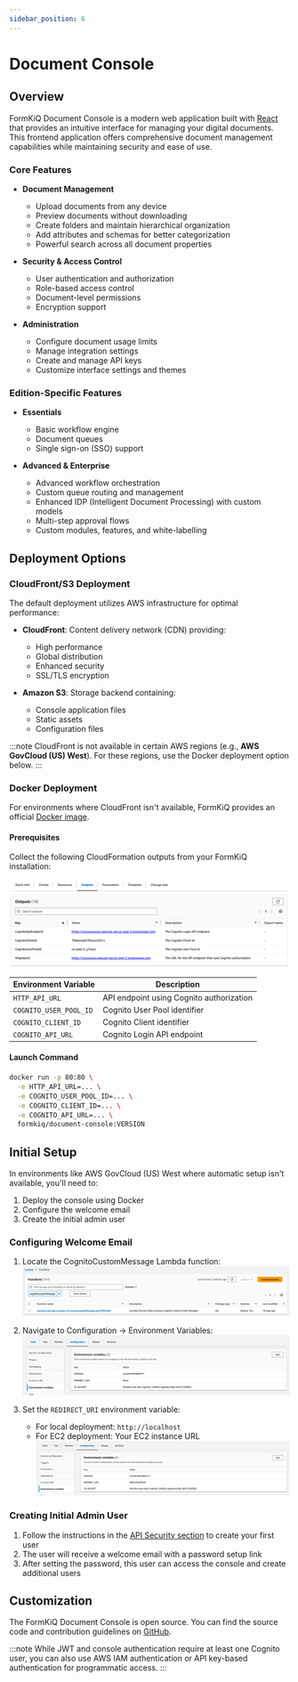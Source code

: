 ```yaml
---
sidebar_position: 6
---
```


# Document Console

## Overview

FormKiQ Document Console is a modern web application built with [React](https://react.dev) that provides an intuitive interface for managing your digital documents. This frontend application offers comprehensive document management capabilities while maintaining security and ease of use.

### Core Features

- **Document Management**
  - Upload documents from any device
  - Preview documents without downloading
  - Create folders and maintain hierarchical organization
  - Add attributes and schemas for better categorization
  - Powerful search across all document properties

- **Security & Access Control**
  - User authentication and authorization
  - Role-based access control
  - Document-level permissions
  - Encryption support

- **Administration**
  - Configure document usage limits
  - Manage integration settings
  - Create and manage API keys
  - Customize interface settings and themes

### Edition-Specific Features

- **Essentials**
  - Basic workflow engine
  - Document queues
  - Single sign-on (SSO) support

- **Advanced & Enterprise**
  - Advanced workflow orchestration
  - Custom queue routing and management
  - Enhanced IDP (Intelligent Document Processing) with custom models
  - Multi-step approval flows
  - Custom modules, features, and white-labelling

## Deployment Options

### CloudFront/S3 Deployment

The default deployment utilizes AWS infrastructure for optimal performance:

- **CloudFront**: Content delivery network (CDN) providing:
  - High performance
  - Global distribution
  - Enhanced security
  - SSL/TLS encryption

- **Amazon S3**: Storage backend containing:
  - Console application files
  - Static assets
  - Configuration files

:::note
CloudFront is not available in certain AWS regions (e.g., **AWS GovCloud (US) West**). For these regions, use the Docker deployment option below.
:::

### Docker Deployment

For environments where CloudFront isn't available, FormKiQ provides an official [Docker image](https://hub.docker.com/repository/docker/formkiq/document-console).

#### Prerequisites
Collect the following CloudFormation outputs from your FormKiQ installation:

![Document Console CloudFormation Outputs](./img/document-console-cf-outputs.png)

| Environment Variable | Description |
|---------------------|-------------|
| `HTTP_API_URL` | API endpoint using Cognito authorization |
| `COGNITO_USER_POOL_ID` | Cognito User Pool identifier |
| `COGNITO_CLIENT_ID` | Cognito Client identifier |
| `COGNITO_API_URL` | Cognito Login API endpoint |

#### Launch Command
```bash
docker run -p 80:80 \
  -e HTTP_API_URL=... \
  -e COGNITO_USER_POOL_ID=... \
  -e COGNITO_CLIENT_ID=... \
  -e COGNITO_API_URL=... \
  formkiq/document-console:VERSION
```

## Initial Setup

In environments like AWS GovCloud (US) West where automatic setup isn't available, you'll need to:
1. Deploy the console using Docker
2. Configure the welcome email
3. Create the initial admin user

### Configuring Welcome Email

1. Locate the CognitoCustomMessage Lambda function:
   ![Searching for the CognitoCustomMessage Lambda](./img/document-console-lambda-search.png)

2. Navigate to Configuration → Environment Variables:
   ![Environment Variables Configuration](./img/document-console-custommessage-before.png)

3. Set the `REDIRECT_URI` environment variable:
   - For local deployment: `http://localhost`
   - For EC2 deployment: Your EC2 instance URL
   ![Setting REDIRECT_URI](./img/document-console-custommessage-after.png)

### Creating Initial Admin User

1. Follow the instructions in the [API Security section](/docs/platform/api_security#add-user-to-site) to create your first user
2. The user will receive a welcome email with a password setup link
3. After setting the password, this user can access the console and create additional users

## Customization

The FormKiQ Document Console is open source. You can find the source code and contribution guidelines on [GitHub](https://github.com/formkiq/formkiq-document-console).

:::note
While JWT and console authentication require at least one Cognito user, you can also use AWS IAM authentication or API key-based authentication for programmatic access.
:::